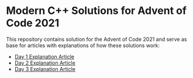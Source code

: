 # Modern C++ Solutions for Advent of Code 2021

This repository contains solution for the Advent of Code 2021 and serve as base for articles with explanations of how these solutions work:

- [Day 1 Explanation Article](https://itnext.io/modern-c-in-advent-of-code-day1-18f7697d4f6b)
- [Day 2 Explanation Article](https://medium.com/@happy.cerberus/modern-c-in-advent-of-code-day2-ca0af5bf0182)
- [Day 3 Explanation Article](https://medium.com/@happy.cerberus/modern-c-in-advent-of-code-day3-4a105922b5d0)
